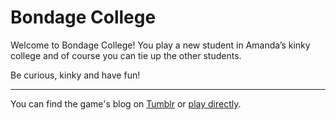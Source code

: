 # Bondage College

Welcome to Bondage College! You play a new student in Amanda’s kinky college and of course you can tie up the other students.

Be curious, kinky and have fun!

---

You can find the game's blog on [Tumblr](http://bondageclub.tumblr.com/)
or [play directly](http://ben987.x10host.com/V8A/).
